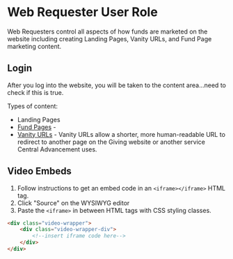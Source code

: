 # Web Requester User Role

Web Requesters control all aspects of how funds are marketed on the website including creating Landing Pages,
Vanity URLs, and Fund Page marketing content. 

## Login

After you log into the website, you will be taken to the content area...need to check if this is true.

Types of content:
- Landing Pages
- [Fund Pages]() - 
- [Vanity URLs](vanity-urls.md) - Vanity URLs allow a shorter, more human-readable URL to redirect to another page 
  on the Giving website or another service Central Advancement uses. 

## Video Embeds

1. Follow instructions to get an embed code in an `<iframe></iframe>` HTML tag.
2. Click "Source" on the WYSIWYG editor
3. Paste the `<iframe>` in between HTML tags with CSS styling classes.

```html
<div class="video-wrapper">
    <div class="video-wrapper-div">
        <!--insert iframe code here-->
    </div>
</div>
```

